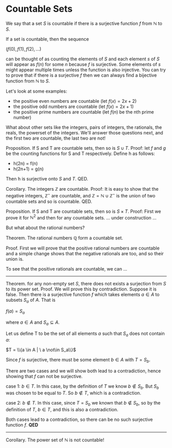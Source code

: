 # Countable Sets
We say that a set $S$ is countable if there is a surjective function $f$ from $\mathbb{N}$ to $S$.

If a set is countable, then the sequence

$(f(0), f(1), f(2), \ldots )$

can be thought of as counting the elements of $S$ and each element $s$ of $S$ will appear as $f(n)$ for some $n$
because $f$ is surjective.  Some elements of $s$ might appear multiple times unless the function is also injective.
You can try to prove that if there is a surjective $f$ then we can always find a bijective function from $\mathbb{N}$ to $S$.

Let's look at some examples:
* the positive even numbers are countable (let $f(x) = 2x+2$)
* the positive odd numbers are countable (let $f(x) = 2x+1$)
* the positive prime numbers are countable (let $f(n)$ be the nth prime number)

What about other sets like the integers, pairs of integers, the rationals, the reals, the powerset of the integers.
We'll answer those questions next, and the first two are countable, the last two are not!

Proposition. If S and T are countable sets, then so is $S\cup T$.
Proof: let $f$ and $g$ be the counting functions for S and T respectively.
Define h as follows:
* h(2n) = f(n)
* h(2n+1) = g(n)

Then h is surjective onto $S$ and $T$. QED.

Corollary. The integers $\mathbb{Z}$ are countable.
Proof: It is easy to show that the negative integers, $\mathbb{Z}^-$ are countable,
and $\mathbb{Z} = \mathbb{N} \cup \mathbb{Z}^-$ is the union of two countable sets
and so is countable. QED.

Proposition. If S and T are countable sets, then so is $S\times T$.
Proof: First we prove it for $\mathbb{N}^2$ and then for any countable sets.
... under construction ...



But what about the rational numbers?


Theorem. The rational numbers $\mathbb{Q}$ form a countable set.

Proof. First we will prove that the positive rational numbers are countable
and a simple change shows that the negative rationals are too, and so their union is.

To see that the positive rationals are countable, we can ...

---

Theorem. for any non-empty set $S$, there does not exists a surjection from $S$ to its power set.
Proof.
We will prove this by contradiction. Suppose it is false.
Then there is a surjective function $f$ which takes elements $a\in A$ to subsets $S_a$ of $A$.
That is

$f(a) = S_a$

where $a\in A$ and $S_a\subseteq A$.

Let us define T to be the set of all elements $a$ such that $S_a$ does not contain $a$:

$T = \\{a \in A | \  a \not\in S_a\\}$

Since $f$ is surjective, there must be some element $b\in A$ with $T = S_b$.

There are two cases and we will show both lead to a contradiction, hence showing that
$f$ can not be surjective.

case 1: $b \in T$.  In this case, by the definition of $T$ we know $b\not\in S_b$. But $S_b$ was chosen to be equal to $T$.
So $b \not \in T$, which is a contradiction.

case 2: $b\not\in T$. In this case, since $T=S_b$ we known that $b \not\in S_b$, so by the definition of $T$, $b\in T$,
and this is also a contradiction.

Both cases lead to a contradiction, so there can be no such surjective function $f$. **QED**

---

Corollary. The power set of $\mathbb{N}$ is not countable!


